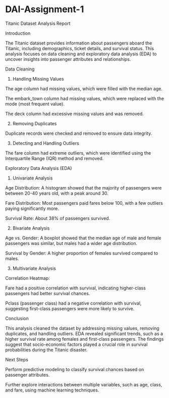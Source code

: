 # DAI-Assignment-1
Titanic Dataset Analysis Report

Introduction

The Titanic dataset provides information about passengers aboard the Titanic, including demographics, ticket details, and survival status. This analysis focuses on data cleaning and exploratory data analysis (EDA) to uncover insights into passenger attributes and relationships.

Data Cleaning

1. Handling Missing Values

The age column had missing values, which were filled with the median age.

The embark_town column had missing values, which were replaced with the mode (most frequent value).

The deck column had excessive missing values and was removed.

2. Removing Duplicates

Duplicate records were checked and removed to ensure data integrity.

3. Detecting and Handling Outliers

The fare column had extreme outliers, which were identified using the Interquartile Range (IQR) method and removed.

Exploratory Data Analysis (EDA)

1. Univariate Analysis

Age Distribution: A histogram showed that the majority of passengers were between 20-40 years old, with a peak around 30.

Fare Distribution: Most passengers paid fares below 100, with a few outliers paying significantly more.

Survival Rate: About 38% of passengers survived.

2. Bivariate Analysis

Age vs. Gender: A boxplot showed that the median age of male and female passengers was similar, but males had a wider age distribution.

Survival by Gender: A higher proportion of females survived compared to males.

3. Multivariate Analysis

Correlation Heatmap:

Fare had a positive correlation with survival, indicating higher-class passengers had better survival chances.

Pclass (passenger class) had a negative correlation with survival, suggesting first-class passengers were more likely to survive.

Conclusion

This analysis cleaned the dataset by addressing missing values, removing duplicates, and handling outliers. EDA revealed significant trends, such as a higher survival rate among females and first-class passengers. The findings suggest that socio-economic factors played a crucial role in survival probabilities during the Titanic disaster.

Next Steps

Perform predictive modeling to classify survival chances based on passenger attributes.

Further explore interactions between multiple variables, such as age, class, and fare, using machine learning techniques.
